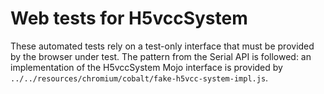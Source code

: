# Web tests for H5vccSystem

These automated tests rely on a test-only interface that must be provided by the
browser under test. The pattern from the Serial API is followed: an
implementation of the H5vccSystem Mojo interface is provided by
`../../resources/chromium/cobalt/fake-h5vcc-system-impl.js`.
